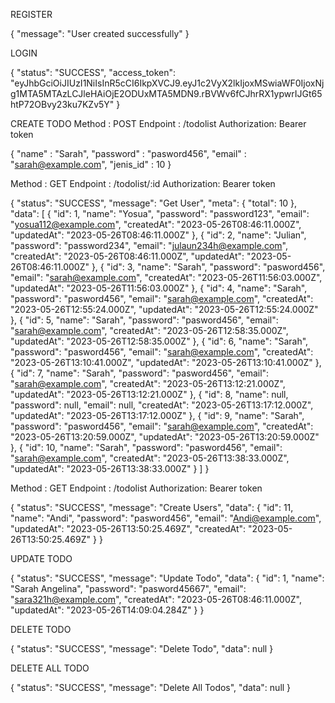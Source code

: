 REGISTER

{
    "message": "User created successfully"
}


LOGIN

{
    "status": "SUCCESS",
    "access_token": "eyJhbGciOiJIUzI1NiIsInR5cCI6IkpXVCJ9.eyJ1c2VyX2lkIjoxMSwiaWF0IjoxNjg1MTA5MTAzLCJleHAiOjE2ODUxMTA5MDN9.rBVWv6fCJhrRX1ypwrIJGt65htP72OBvy23ku7KZv5Y"
}



CREATE TODO
Method : POST
Endpoint : /todolist
Authorization: Bearer token

{
    "name" : "Sarah",
    "password" : "pasword456",
    "email" : "sarah@example.com",
    "jenis_id" : 10
}

Method : GET
Endpoint : /todolist/:id
Authorization: Bearer token

{
    "status": "SUCCESS",
    "message": "Get User",
    "meta": {
        "total": 10
    },
    "data": [
        {
            "id": 1,
            "name": "Yosua",
            "password": "password123",
            "email": "yosua112@example.com",
            "createdAt": "2023-05-26T08:46:11.000Z",
            "updatedAt": "2023-05-26T08:46:11.000Z"
        },
        {
            "id": 2,
            "name": "Julian",
            "password": "password234",
            "email": "julaun234h@example.com",
            "createdAt": "2023-05-26T08:46:11.000Z",
            "updatedAt": "2023-05-26T08:46:11.000Z"
        },
        {
            "id": 3,
            "name": "Sarah",
            "password": "pasword456",
            "email": "sarah@example.com",
            "createdAt": "2023-05-26T11:56:03.000Z",
            "updatedAt": "2023-05-26T11:56:03.000Z"
        },
        {
            "id": 4,
            "name": "Sarah",
            "password": "pasword456",
            "email": "sarah@example.com",
            "createdAt": "2023-05-26T12:55:24.000Z",
            "updatedAt": "2023-05-26T12:55:24.000Z"
        },
        {
            "id": 5,
            "name": "Sarah",
            "password": "pasword456",
            "email": "sarah@example.com",
            "createdAt": "2023-05-26T12:58:35.000Z",
            "updatedAt": "2023-05-26T12:58:35.000Z"
        },
        {
            "id": 6,
            "name": "Sarah",
            "password": "pasword456",
            "email": "sarah@example.com",
            "createdAt": "2023-05-26T13:10:41.000Z",
            "updatedAt": "2023-05-26T13:10:41.000Z"
        },
        {
            "id": 7,
            "name": "Sarah",
            "password": "pasword456",
            "email": "sarah@example.com",
            "createdAt": "2023-05-26T13:12:21.000Z",
            "updatedAt": "2023-05-26T13:12:21.000Z"
        },
        {
            "id": 8,
            "name": null,
            "password": null,
            "email": null,
            "createdAt": "2023-05-26T13:17:12.000Z",
            "updatedAt": "2023-05-26T13:17:12.000Z"
        },
        {
            "id": 9,
            "name": "Sarah",
            "password": "pasword456",
            "email": "sarah@example.com",
            "createdAt": "2023-05-26T13:20:59.000Z",
            "updatedAt": "2023-05-26T13:20:59.000Z"
        },
        {
            "id": 10,
            "name": "Sarah",
            "password": "pasword456",
            "email": "sarah@example.com",
            "createdAt": "2023-05-26T13:38:33.000Z",
            "updatedAt": "2023-05-26T13:38:33.000Z"
        }
    ]
}

Method : GET
Endpoint : /todolist
Authorization: Bearer token

{
    "status": "SUCCESS",
    "message": "Create Users",
    "data": {
        "id": 11,
        "name": "Andi",
        "password": "pasword456",
        "email": "Andi@example.com",
        "updatedAt": "2023-05-26T13:50:25.469Z",
        "createdAt": "2023-05-26T13:50:25.469Z"
    }
}


UPDATE TODO

{
    "status": "SUCCESS",
    "message": "Update Todo",
    "data": {
        "id": 1,
        "name": "Sarah Angelina",
        "password": "pasword45667",
        "email": "sara321h@example.com",
        "createdAt": "2023-05-26T08:46:11.000Z",
        "updatedAt": "2023-05-26T14:09:04.284Z"
    }
}

DELETE TODO

{
    "status": "SUCCESS",
    "message": "Delete Todo",
    "data": null
}

DELETE ALL TODO

{
    "status": "SUCCESS",
    "message": "Delete All Todos",
    "data": null
}